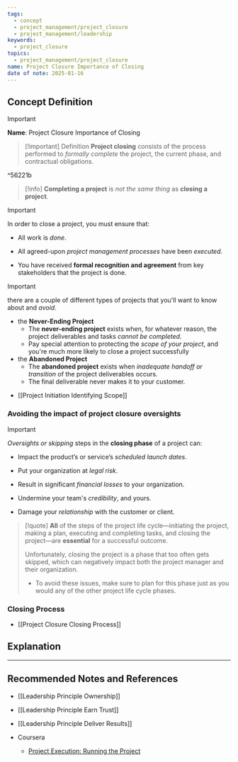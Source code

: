 ```yaml
---
tags:
  - concept
  - project_management/project_closure
  - project_management/leadership
keywords:
  - project_closure
topics:
  - project_management/project_closure
name: Project Closure Importance of Closing
date of note: 2025-01-16
---
```


## Concept Definition

>[!important]
>**Name**: Project Closure Importance of Closing

>[!important] Definition
>**Project closing** consists of the process performed to *formally complete* the project, the current phase, and contractual obligations.

^56221b

>[!info]
>**Completing a project** is *not the same thing* as **closing a project**.


>[!important] 
> In order to close a project, you must ensure that:
> 
> - All work is *done*.
>     
> - All agreed-upon *project management processes* have been *executed*.
>     
> - You have received **formal recognition and agreement** from key stakeholders that the project is done.


>[!important]
>there are a couple of different types of projects that you'll want to know about and *avoid*.
>- the **Never-Ending Project**
>	- The **never-ending project** exists when, for whatever reason, the project deliverables and tasks *cannot be completed.*
>	- Pay special attention to protecting the *scope of your project*, and you're much more likely to close a project successfully
>- the **Abandoned Project**
>	- The **abandoned project** exists when *inadequate handoff or transition* of the project deliverables occurs.
>	- The final deliverable never makes it to your customer.

- [[Project Initiation Identifying Scope]]


### Avoiding the impact of project closure oversights

>[!important]
>*Oversights or skipping* steps in the **closing phase** of a project can:
> 
> - Impact the product’s or service’s *scheduled launch dates*.
>     
> - Put your organization at *legal risk*.
>     
> - Result in significant *financial losses* to your organization.
>     
> - Undermine your team's *credibility*, and yours.
>     
> - Damage your *relationship* with the customer or client.
>     


>[!quote]
> **All** of the steps of the project life cycle—initiating the project, making a plan, executing and completing tasks, and closing the project—are **essential** for a successful outcome. 
> 
> Unfortunately, closing the project is a phase that too often gets skipped, which can negatively impact both the project manager and their organization. 
> - To avoid these issues, make sure to plan for this phase just as you would any of the other project life cycle phases.

### Closing Process

- [[Project Closure Closing Process]]


## Explanation





-----------
##  Recommended Notes and References


- [[Leadership Principle Ownership]]
- [[Leadership Principle Earn Trust]]
- [[Leadership Principle Deliver Results]]


- Coursera
	- [Project Execution: Running the Project](https://www.coursera.org/learn/project-execution-google/home/welcome)